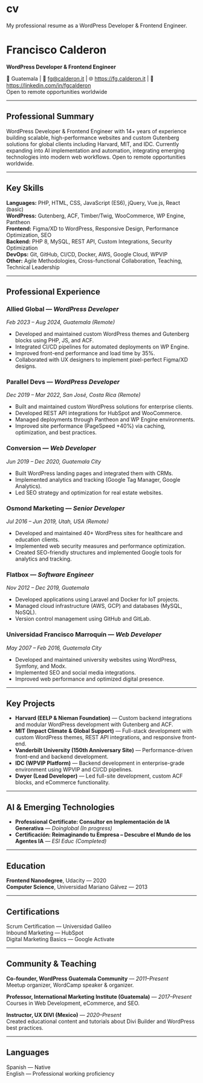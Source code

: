 # cv
My professional resume as a WordPress Developer &amp; Frontend Engineer.

# Francisco Calderon
**WordPress Developer & Frontend Engineer**

📍 Guatemala | 📧 fg@calderon.it | 🌐 https://fg.calderon.it | 🔗 https://linkedin.com/in/fgcalderon  
Open to remote opportunities worldwide

---

## Professional Summary
WordPress Developer & Frontend Engineer with 14+ years of experience building scalable, high-performance websites and custom Gutenberg solutions for global clients including Harvard, MIT, and IDC. Currently expanding into AI implementation and automation, integrating emerging technologies into modern web workflows. Open to remote opportunities worldwide.

---

## Key Skills
**Languages:** PHP, HTML, CSS, JavaScript (ES6), jQuery, Vue.js, React (basic)  
**WordPress:** Gutenberg, ACF, Timber/Twig, WooCommerce, WP Engine, Pantheon  
**Frontend:** Figma/XD to WordPress, Responsive Design, Performance Optimization, SEO  
**Backend:** PHP 8, MySQL, REST API, Custom Integrations, Security Optimization  
**DevOps:** Git, GitHub, CI/CD, Docker, AWS, Google Cloud, WPVIP  
**Other:** Agile Methodologies, Cross-functional Collaboration, Teaching, Technical Leadership  

---

## Professional Experience

### Allied Global — *WordPress Developer*  
*Feb 2023 – Aug 2024, Guatemala (Remote)*  
- Developed and maintained custom WordPress themes and Gutenberg blocks using PHP, JS, and ACF.  
- Integrated CI/CD pipelines for automated deployments on WP Engine.  
- Improved front-end performance and load time by 35%.  
- Collaborated with UX designers to implement pixel-perfect Figma/XD designs.  

### Parallel Devs — *WordPress Developer*  
*Dec 2019 – Mar 2022, San José, Costa Rica (Remote)*  
- Built and maintained custom WordPress solutions for enterprise clients.  
- Developed REST API integrations for HubSpot and WooCommerce.  
- Managed deployments through Pantheon and WP Engine environments.  
- Improved site performance (PageSpeed +40%) via caching, optimization, and best practices.  

### Conversion — *Web Developer*  
*Jun 2019 – Dec 2020, Guatemala City*  
- Built WordPress landing pages and integrated them with CRMs.  
- Implemented analytics and tracking (Google Tag Manager, Google Analytics).  
- Led SEO strategy and optimization for real estate websites.  

### Osmond Marketing — *Senior Developer*  
*Jul 2016 – Jun 2019, Utah, USA (Remote)*  
- Developed and maintained 40+ WordPress sites for healthcare and education clients.  
- Implemented web security measures and performance optimization.  
- Created SEO-friendly structures and implemented Google tools for analytics and tracking.  

### Flatbox — *Software Engineer*  
*Nov 2012 – Dec 2019, Guatemala*  
- Developed applications using Laravel and Docker for IoT projects.  
- Managed cloud infrastructure (AWS, GCP) and databases (MySQL, NoSQL).  
- Version control management using GitHub and GitLab.  

### Universidad Francisco Marroquín — *Web Developer*  
*May 2007 – Feb 2016, Guatemala City*  
- Developed and maintained university websites using WordPress, Symfony, and Modx.  
- Implemented SEO and social media integrations.  
- Improved web performance and optimized digital presence.  

---

## Key Projects

- **Harvard (EELP & Nieman Foundation)** — Custom backend integrations and modular WordPress development with Gutenberg and ACF.  
- **MIT (Impact Climate & Global Support)** — Full-stack development with custom WordPress themes, REST API integrations, and responsive front-end.  
- **Vanderbilt University (150th Anniversary Site)** — Performance-driven front-end and backend development.  
- **IDC (WPVIP Platform)** — Backend development in enterprise-grade environment using WPVIP and CI/CD pipelines.  
- **Dwyer (Lead Developer)** — Led full-site development, custom ACF blocks, and eCommerce functionality.  

---

## AI & Emerging Technologies
- **Professional Certificate: Consultor en Implementación de IA Generativa** — *Doinglobal (In progress)*  
- **Certificación: Reimaginando tu Empresa – Descubre el Mundo de los Agentes IA** — *ESI Educ (Completed)*  

---

## Education
**Frontend Nanodegree**, Udacity — 2020  
**Computer Science**, Universidad Mariano Gálvez — 2013  

---

## Certifications
Scrum Certification — Universidad Galileo  
Inbound Marketing — HubSpot  
Digital Marketing Basics — Google Activate  

---

## Community & Teaching
**Co-founder, WordPress Guatemala Community** — *2011–Present*  
Meetup organizer, WordCamp speaker & organizer.  

**Professor, International Marketing Institute (Guatemala)** — *2017–Present*  
Courses in Web Development, eCommerce, and SEO.  

**Instructor, UX DIVI (Mexico)** — *2020–Present*  
Created educational content and tutorials about Divi Builder and WordPress best practices.  

---

## Languages
Spanish — Native  
English — Professional working proficiency
